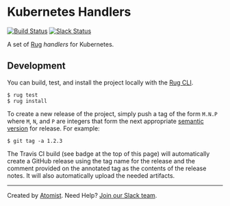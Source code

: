 # Kubernetes Handlers

[![Build Status](https://travis-ci.org/atomist-rugs/kubernetes-handlers.svg?branch=master)](https://travis-ci.org/atomist-rugs/kubernetes-handlers)
[![Slack Status](https://join.atomist.com/badge.svg)](https://join.atomist.com)

[rug]: http://docs.atomist.com/

A set of [Rug][rug] _handlers_ for Kubernetes.

[rug]: https://github.com/atomist/rug

## Development

You can build, test, and install the project locally with
the [Rug CLI][cli].

[cli]: https://github.com/atomist/rug-cli

```
$ rug test
$ rug install
```

To create a new release of the project, simply push a tag of the form
`M.N.P` where `M`, `N`, and `P` are integers that form the next
appropriate [semantic version][semver] for release.  For example:

[semver]: http://semver.org

```
$ git tag -a 1.2.3
```

The Travis CI build (see badge at the top of this page) will
automatically create a GitHub release using the tag name for the
release and the comment provided on the annotated tag as the contents
of the release notes.  It will also automatically upload the needed
artifacts.

---
Created by [Atomist][atomist].
Need Help?  [Join our Slack team][slack].

[atomist]: https://www.atomist.com/
[slack]: https://join.atomist.com/
